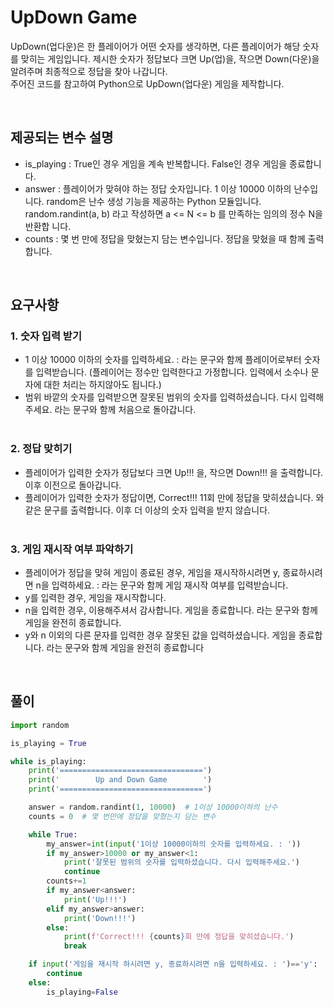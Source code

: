 
# UpDown Game

UpDown(업다운)은 한 플레이어가 어떤 숫자를 생각하면, 다른 플레이어가 해당 숫자를 맞히는 게임입니다. 제시한 숫자가 정답보다 크면 Up(업)을, 작으면 Down(다운)을 알려주며 최종적으로 정답을 찾아 나갑니다.</br>
주어진 코드를 참고하여 Python으로 UpDown(업다운) 게임을 제작합니다.

</br>

## 제공되는 변수 설명</br>
- is_playing : True인 경우 게임을 계속 반복합니다. False인 경우 게임을 종료합니다.</br>
- answer : 플레이어가 맞혀야 하는 정답 숫자입니다. 1 이상 10000 이하의 난수입니다.
random은 난수 생성 기능을 제공하는 Python 모듈입니다.
random.randint(a, b) 라고 작성하면 a <= N <= b 를 만족하는 임의의 정수 N을 반환합
니다.</br>
- counts : 몇 번 만에 정답을 맞혔는지 담는 변수입니다. 정답을 맞혔을 때 함께 출력합니다.</br>
</br>

## 요구사항
### 1. 숫자 입력 받기</br>
- 1 이상 10000 이하의 숫자를 입력하세요. : 라는 문구와 함께 플레이어로부터 숫자를 입력받습니다. (플레이어는 정수만 입력한다고 가정합니다. 입력에서 소수나 문자에 대한 처리는 하지않아도 됩니다.)</br>
- 범위 바깥의 숫자를 입력받으면 잘못된 범위의 숫자를 입력하셨습니다. 다시 입력해주세요.
라는 문구와 함께 처음으로 돌아갑니다.</br></br>
### 2. 정답 맞히기</br>
- 플레이어가 입력한 숫자가 정답보다 크면 Up!!! 을, 작으면 Down!!! 을 출력합니다. 이후 이전으로 돌아갑니다.</br>
- 플레이어가 입력한 숫자가 정답이면, Correct!!! 11회 만에 정답을 맞히셨습니다. 와 같은 문구를 출력합니다. 이후 더 이상의 숫자 입력을 받지 않습니다.</br></br>
### 3. 게임 재시작 여부 파악하기</br>
- 플레이어가 정답을 맞혀 게임이 종료된 경우, 게임을 재시작하시려면 y, 종료하시려면 n을 입력하세요. : 라는 문구와 함께 게임 재시작 여부를 입력받습니다.</br>
- y를 입력한 경우, 게임을 재시작합니다.</br>
- n을 입력한 경우, 이용해주셔서 감사합니다. 게임을 종료합니다. 라는 문구와 함께 게임을 완전히 종료합니다.</br>
- y와 n 이외의 다른 문자를 입력한 경우 잘못된 값을 입력하셨습니다. 게임을 종료합니다. 라는 문구와 함께 게임을 완전히 종료합니다</br>

</br>

## 풀이

```python
import random

is_playing = True

while is_playing:
    print('================================')
    print('        Up and Down Game        ')
    print('================================')

    answer = random.randint(1, 10000)  # 1이상 10000이하의 난수
    counts = 0  # 몇 번만에 정답을 맞혔는지 담는 변수

    while True:
        my_answer=int(input('1이상 10000이하의 숫자를 입력하세요. : '))
        if my_answer>10000 or my_answer<1:
            print('잘못된 범위의 숫자를 입력하셨습니다. 다시 입력해주세요.')
            continue
        counts+=1
        if my_answer<answer:
            print('Up!!!')
        elif my_answer>answer:
            print('Down!!!')
        else:
            print(f'Correct!!! {counts}회 만에 정답을 맞히셨습니다.')
            break

    if input('게임을 재시작 하시려면 y, 종료하시려면 n을 입력하세요. : ')=='y':
        continue
    else:
        is_playing=False
```